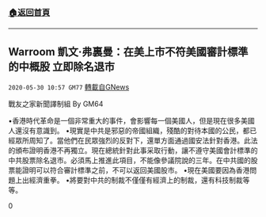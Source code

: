 ###  [:house:返回首頁](https://github.com/ourhimalayas/txt)
---

## Warroom 凱文·弗裏曼：在美上市不符美國審計標準的中概股 立即除名退市
`2020-05-30 10:57 GM77` [轉載自GNews](https://gnews.org/zh-hant/217800/)

戰友之家新聞譯制組
By GM64



•香港時代革命是一個非常重大的事件，會影響每一個美國人，但是現在很多美國人還沒有意識到。
•現實是中共是邪惡的帝國組織，殘酷的對待本國的公民，都已經眾所周知了。當他們在民眾強烈的反對下，還單方面通過國安法針對香港。此法的頒布證明香港不再獨立。現在總統針對此事采取行動，讓不遵守美國會計標準的中共股票除名退市。必須馬上推進此項目，不能像參議院說的三年。在中共國的股票能證明可以符合審計標準之前，不可以返回美國股市。
•現在美國要因為香港問題上出經濟重拳。
•將要對中共的制裁不僅僅有經濟上的制裁，還有科技制裁等等。

0
